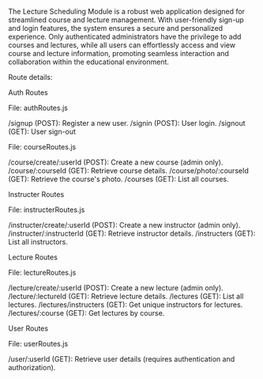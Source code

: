 The Lecture Scheduling Module is a robust web application designed for streamlined course and lecture management. With user-friendly sign-up and login features, the system ensures a secure and personalized experience. Only authenticated administrators have the privilege to add courses and lectures, while all users can effortlessly access and view course and lecture information, promoting seamless interaction and collaboration within the educational environment.

Route details:

Auth Routes

File: authRoutes.js

/signup (POST): Register a new user.
/signin (POST): User login.
/signout (GET): User sign-out

File: courseRoutes.js

/course/create/:userId (POST): Create a new course (admin only).
/course/:courseId (GET): Retrieve course details.
/course/photo/:courseId (GET): Retrieve the course's photo.
/courses (GET): List all courses.

Instructer Routes

File: instructerRoutes.js

/instructer/create/:userId (POST): Create a new instructor (admin only).
/instructer/:instructerId (GET): Retrieve instructor details.
/instructers (GET): List all instructors.

Lecture Routes

File: lectureRoutes.js

/lecture/create/:userId (POST): Create a new lecture (admin only).
/lecture/:lectureId (GET): Retrieve lecture details.
/lectures (GET): List all lectures.
/lectures/instructers (GET): Get unique instructors for lectures.
/lectures/:course (GET): Get lectures by course.

User Routes

File: userRoutes.js

/user/:userId (GET): Retrieve user details (requires authentication and authorization).

